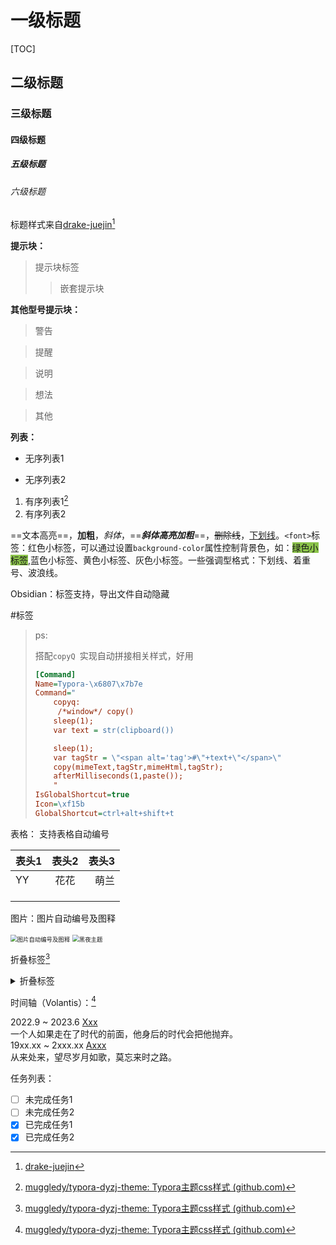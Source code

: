# 一级标题

[TOC]

## 二级标题

### 三级标题

#### 四级标题

##### 五级标题

###### 六级标题

标题样式来自[drake-juejin](https://github.com/liangjingkanji/DrakeTyporaTheme)[^1]



**提示块：**

> 提示块标签
>
> > 嵌套提示块

**其他型号提示块：**

> <span alt='waring'>警告</span>

> <span alt='alert'>提醒</span>

> <span alt='explain'>说明</span>

> <span alt='idea'>想法</span>

> <span alt='other'>其他</span>

**列表：**

- 无序列表1

- 无序列表2

1. 有序列表1[^2]
2. 有序列表2

==文本高亮==，__加粗__，*斜体*，==***斜体高亮加粗***==，~~删除线~~，<u>下划线</u>。`<font>`标签：<font>红色小标签</font>，可以通过设置`background-color`属性控制背景色，如：<font style="background-color:#8bc34a">绿色小标签</font>,<font title="blue">蓝色小标签</font>、<font title="yellow">黄色小标签</font>、<font title="gray">灰色小标签</font>。一些强调型格式：<span alt="underline">下划线</span>、<span alt="emp">着重号</span>、<span alt="wavy">波浪线</span>。



Obsidian：标签支持，<font title="yellow">导出文件自动隐藏</font>

<span alt='tag'>#标签</span>

> <span alt='explain'>ps:</span>
>
> 搭配`copyQ `实现自动拼接相关样式，<font>好用</font>
>
> ```ini
> [Command]
> Name=Typora-\x6807\x7b7e
> Command="
>     copyq:
>      /*window*/ copy()
>     sleep(1);
>     var text = str(clipboard())
> 
>     sleep(1);
>     var tagStr = \"<span alt='tag'>#\"+text+\"</span>\"
>     copy(mimeText,tagStr,mimeHtml,tagStr);
>     afterMilliseconds(1,paste());
>     "
> IsGlobalShortcut=true
> Icon=\xf15b
> GlobalShortcut=ctrl+alt+shift+t
> ```
>
> 



表格： <font title="gray">支持表格自动编号</font>

| 表头1 | 表头2 | 表头3 |
| :---- | :---: | ----: |
| YY    | 花花  |  萌兰 |
|       |       |       |
|       |       |       |
|       |       |       |

图片：<font title="blue">图片自动编号及图释</font>

<img src="https://cdn.jsdelivr.net/gh/jtcymc/ymc_typora@0.0.4/docs/imgs/shaw-light.png" style="zoom: 67%;" alt="图片自动编号及图释" />

<img src="https://cdn.jsdelivr.net/gh/jtcymc/ymc_typora@0.0.4/docs/imgs/shaw-dark.png" style="zoom: 67%;" alt="黑夜主题" />



折叠标签[^2]

<details>
    <summary>折叠标签</summary>
    青青子衿，悠悠我心
</details>



时间轴（Volantis）：[^2]

<div alt="timeline">
    <div alt="timenode">
        <div alt="meta">2022.9 ~ 2023.6 <a href="#">Xxx</a></div>
        <div alt="body">
            <font>一个人如果走在了时代的前面，他身后的时代会把他抛弃。</font>
        </div>
    </div>
    <div alt="timenode">
        <div alt="meta">19xx.xx ~ 2xxx.xx <a href="#">Axxx</a></div>
        <div alt="body">
            <span alt='tag'>从来处来，望尽岁月如歌，莫忘来时之路。</span>
        </div>
    </div>
</div>



任务列表：

- [ ] 未完成任务1
- [ ] 未完成任务2
- [x] 已完成任务1
- [x] 已完成任务2

[^1]:[drake-juejin](https://github.com/liangjingkanji/DrakeTyporaTheme)
[^2]:[muggledy/typora-dyzj-theme: Typora主题css样式 (github.com)](https://github.com/muggledy/typora-dyzj-theme/tree/master)

